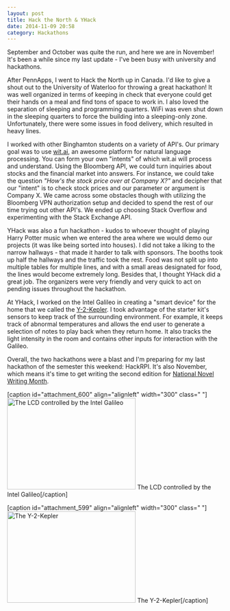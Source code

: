 ```yaml
---
layout: post
title: Hack the North & YHack
date: 2014-11-09 20:58
category: Hackathons
---
```


September and October was quite the run, and here we are in November! It's been a while since my last update - I've been busy with university and hackathons.

After PennApps, I went to Hack the North up in Canada. I'd like to give a shout out to the University of Waterloo for throwing a great hackathon! It was well organized in terms of keeping in check that everyone could get their hands on a meal and find tons of space to work in. I also loved the separation of sleeping and programming quarters. WiFi was even shut down in the sleeping quarters to force the building into a sleeping-only zone. Unfortunately, there were some issues in food delivery, which resulted in heavy lines.

I worked with other Binghamton students on a variety of API's. Our primary goal was to use [wit.ai](https://wit.ai/), an awesome platform for natural language processing. You can form your own "intents" of which wit.ai will process and understand. Using the Bloomberg API, we could turn inquiries about stocks and the financial market into answers. For instance, we could take the question *"How's the stock price over at Company X?"* and decipher that our "intent" is to check stock prices and our parameter or argument is Company X. We came across some obstacles though with utilizing the Bloomberg VPN authorization setup and decided to spend the rest of our time trying out other API's. We ended up choosing Stack Overflow and experimenting with the Stack Exchange API.

YHack was also a fun hackathon - kudos to whoever thought of playing Harry Potter music when we entered the area where we would demo our projects (it was like being sorted into houses). I did not take a liking to the narrow hallways - that made it harder to talk with sponsors. The booths took up half the hallways and the traffic took the rest. Food was not split up into multiple tables for multiple lines, and with a small areas designated for food, the lines would become extremely long. Besides that, I thought YHack did a great job. The organizers were very friendly and very quick to act on pending issues throughout the hackathon.

At YHack, I worked on the Intel Galileo in creating a "smart device" for the home that we called the [Y-2-Kepler](https://github.com/alanplotko/Intel-Galileo-YHack). I took advantage of the starter kit's sensors to keep track of the surrounding environment. For example, it keeps track of abnormal temperatures and allows the end user to generate a selection of notes to play back when they return home. It also tracks the light intensity in the room and contains other inputs for interaction with the Galileo.

Overall, the two hackathons were a blast and I'm preparing for my last hackathon of the semester this weekend: HackRPI. It's also November, which means it's time to get writing the second edition for [National Novel Writing Month](http://alanplotko.com/updates/self-publishing).

[caption id="attachment_600" align="alignleft" width="300" class=" "]<a href="http://alanplotko.com/wp-content/uploads/2014/11/y-2-kepler-2.png"><img class="size-medium wp-image-600" src="http://alanplotko.com/wp-content/uploads/2014/11/y-2-kepler-2-300x213.png" alt="The LCD controlled by the Intel Galileo" width="300" height="213" /></a> The LCD controlled by the Intel Galileo[/caption]

[caption id="attachment_599" align="alignleft" width="300" class=" "]<a href="http://alanplotko.com/wp-content/uploads/2014/11/y-2-kepler-1.png"><img class="size-medium wp-image-599" src="http://alanplotko.com/wp-content/uploads/2014/11/y-2-kepler-1-300x213.png" alt="The Y-2-Kepler" width="300" height="213" /></a> The Y-2-Kepler[/caption]
